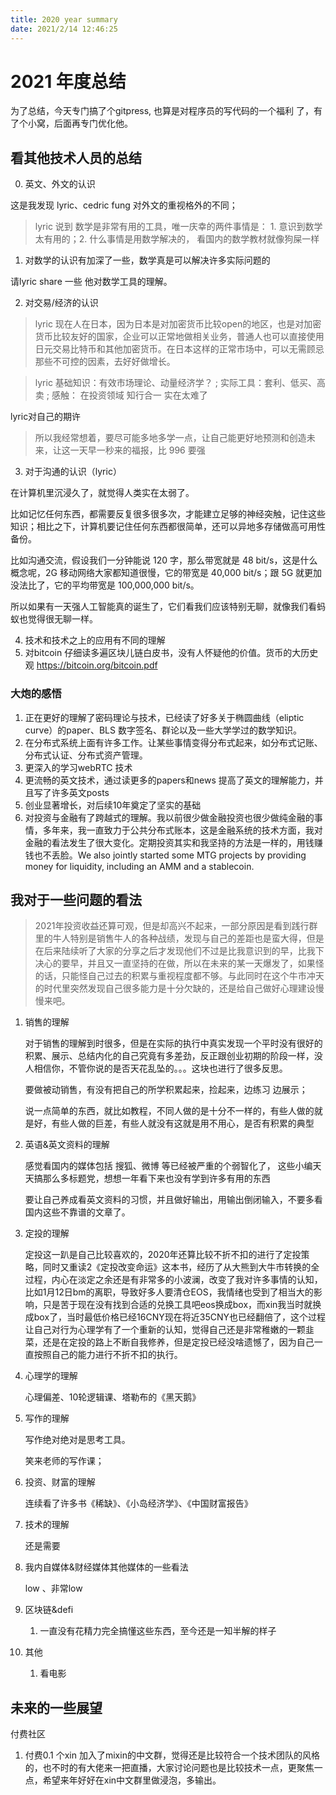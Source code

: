 ```yaml
---
title: 2020 year summary
date: 2021/2/14 12:46:25
---
```


# 2021  年度总结 

为了总结，今天专门搞了个gitpress, 也算是对程序员的写代码的一个福利 了，有了个小窝，后面再专门优化他。

[gitpress小仓库]: https://gitpress.io/c/fire_galaxies/


## 看其他技术人员的总结

0. 英文、外文的认识

这是我发现 lyric、cedric fung 对外文的重视格外的不同；
> lyric 说到 数学是非常有用的工具，唯一庆幸的两件事情是： 1. 意识到数学太有用的；2. 什么事情是用数学解决的，
看国内的数学教材就像狗屎一样


1. 对数学的认识有加深了一些，数学真是可以解决许多实际问题的

请lyric share 一些 他对数学工具的理解。


2. 对交易/经济的认识

> lyric 现在人在日本，因为日本是对加密货币比较open的地区，也是对加密货币比较友好的国家，企业可以正常地做相关业务，普通人也可以直接使用日元交易比特币和其他加密货币。在日本这样的正常市场中，可以无需顾忌那些不可控的因素，去好好做增长。

> lyric  基础知识：有效市场理论、动量经济学？ ; 实际工具：套利、低买、高卖 ;  感触： 在投资领域 知行合一 实在太难了

lyric对自己的期许
> 所以我经常想着，要尽可能多地多学一点，让自己能更好地预测和创造未来，让这一天早一秒来的福报，比 996 要强

3. 对于沟通的认识（lyric）

在计算机里沉浸久了，就觉得人类实在太弱了。

比如记忆任何东西，都需要反复很多很多次，才能建立足够的神经突触，记住这些知识；相比之下，计算机要记住任何东西都很简单，还可以异地多存储做高可用性备份。

比如沟通交流，假设我们一分钟能说 120 字，那么带宽就是 48 bit/s，这是什么概念呢，2G 移动网络大家都知道很慢，它的带宽是 40,000 bit/s；跟 5G 就更加没法比了，它的平均带宽是 100,000,000 bit/s。

所以如果有一天强人工智能真的诞生了，它们看我们应该特别无聊，就像我们看蚂蚁也觉得很无聊一样。


4. 技术和技术之上的应用有不同的理解
5. 对bitcoin
    仔细读多遍区块儿链白皮书，没有人怀疑他的价值。货币的大历史观
 https://bitcoin.org/bitcoin.pdf

### 大炮的感悟

1. 正在更好的理解了密码理论与技术，已经读了好多关于椭圆曲线（eliptic curve）的paper、BLS 数字签名、群论以及一些大学学过的数学知识。
2. 在分布式系统上面有许多工作。让某些事情变得分布式起来，如分布式记账、分布式认证、分布式资产管理。
3. 更深入的学习webRTC 技术
4. 更流畅的英文技术，通过读更多的papers和news 提高了英文的理解能力，并且写了许多英文posts
5. 创业显著增长，对后续10年奠定了坚实的基础
6. 对投资与金融有了跨越式的理解。我以前很少做金融投资也很少做纯金融的事情，多年来，我一直致力于公共分布式账本，这是金融系统的技术方面，我对金融的看法发生了很大变化。定期投资其实和我坚持的方法是一样的，用钱赚钱也不丢脸。We also jointly started some MTG projects by providing money for liquidity, including an AMM and a stablecoin.






## 我对于一些问题的看法

> 2021年投资收益还算可观，但是却高兴不起来，一部分原因是看到践行群里的牛人特别是销售牛人的各种战绩，发现与自己的差距也是蛮大得，但是在后来陆续听了大家的分享之后才发现他们不过是比我意识到的早，比我下决心的要早，并且又一直坚持的在做，所以在未来的某一天爆发了，如果怪的话，只能怪自己过去的积累与重视程度都不够。与此同时在这个牛市冲天的时代里突然发现自己很多能力是十分欠缺的，还是给自己做好心理建设慢慢来吧。

1. 销售的理解

   对于销售的理解到时很多，但是在实际的执行中真实发现一个平时没有很好的积累、展示、总结内化的自己究竟有多差劲，反正跟创业初期的阶段一样，没人相信你，不管你说的是否天花乱坠的。。。这块也进行了很多反思。

   要做被动销售，有没有把自己的所学积累起来，捡起来，边练习 边展示；

   说一点简单的东西，就比如教程，不同人做的是十分不一样的，有些人做的就是好，有些人做的巨差，有些人就没有这就是用不用心，是否有积累的典型

2. 英语&英文资料的理解

   感觉看国内的媒体包括 搜狐、微博 等已经被严重的个弱智化了， 这些小编天天搞那么多标题党，想想一年看下来也没有学到许多有用的东西

   要让自己养成看英文资料的习惯，并且做好输出，用输出倒闭输入，不要多看国内这些不靠谱的文章了。

3. 定投的理解

   定投这一趴是自己比较喜欢的，2020年还算比较不折不扣的进行了定投策略，同时又重读2《定投改变命运》这本书，经历了从大熊到大牛市转换的全过程，内心在淡定之余还是有非常多的小波澜，改变了我对许多事情的认知，比如1月12日bm的离职，导致好多人要清仓EOS，我情绪也受到了相当大的影响，只是苦于现在没有找到合适的兑换工具吧eos换成box，而xin我当时就换成box了，当时最低价格已经16CNY现在将近35CNY也已经翻倍了，这个过程让自己对行为心理学有了一个重新的认知，觉得自己还是非常稚嫩的一颗韭菜，还是在定投的路上不断自我修养，但是定投已经没啥遗憾了，因为自己一直按照自己的能力进行不折不扣的执行。

4. 心理学的理解

   心理偏差、10轮逻辑课、塔勒布的《黑天鹅》

5. 写作的理解

   写作绝对绝对是思考工具。

   笑来老师的写作课；

6. 投资、财富的理解

   连续看了许多书《稀缺》、《小岛经济学》、《中国财富报告》

7. 技术的理解

   还是需要

8. 我内自媒体&财经媒体其他媒体的一些看法

   low 、非常low

9. 区块链&defi

   1. 一直没有花精力完全搞懂这些东西，至今还是一知半解的样子

10. 其他
    1. 看电影

   




## 未来的一些展望

付费社区

1. 付费0.1 个xin 加入了mixin的中文群，觉得还是比较符合一个技术团队的风格的，也不时的有大佬来一把直播，大家讨论问题也是比较技术一点，更聚焦一点，希望来年好好在xin中文群里做浸泡，多输出。
